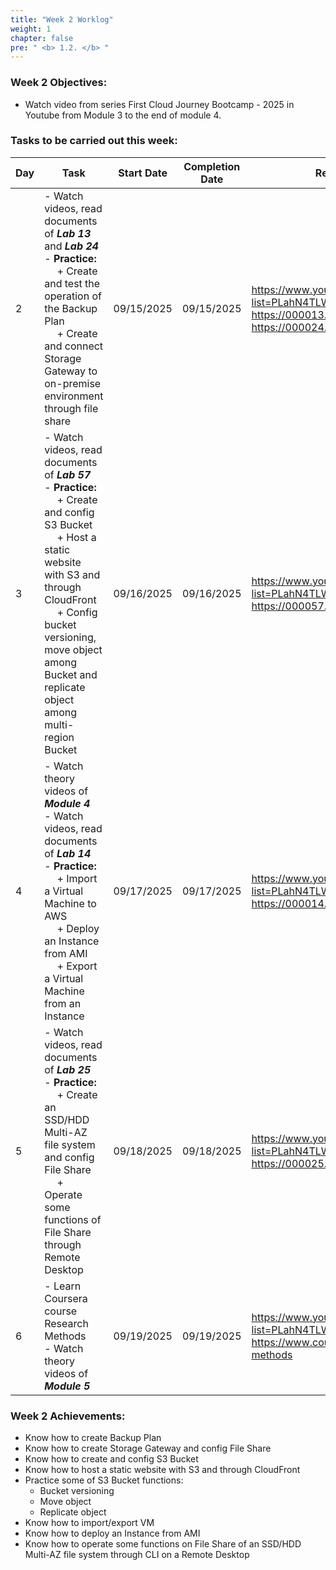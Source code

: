 ```yaml
---
title: "Week 2 Worklog"
weight: 1
chapter: false
pre: " <b> 1.2. </b> "
---
```


### Week 2 Objectives:

* Watch video from series First Cloud Journey Bootcamp - 2025 in Youtube from Module 3 to the end of module 4.

### Tasks to be carried out this week:
| Day | Task                                                                                                                                                                                                                                                                                               | Start Date | Completion Date | Reference Material                                                                                                                                          |
| --- | -------------------------------------------------------------------------------------------------------------------------------------------------------------------------------------------------------------------------------------------------------------------------------------------------- | ---------- | --------------- | ----------------------------------------------------------------------------------------------------------------------------------------------------------- |
| 2   | - Watch videos, read documents of **<i>Lab 13</i>** and **<i>Lab 24</i>** <br> - **Practice:** <br>&emsp; + Create and test the operation of the Backup Plan <br>&emsp; + Create and connect Storage Gateway to on-premise environment through file share                                          | 09/15/2025 | 09/15/2025      | <https://www.youtube.com/playlist?list=PLahN4TLWtox2a3vElknwzU_urND8hLn1i> <br> <https://000013.awsstudygroup.com> <br> <https://000024.awsstudygroup.com>  |
| 3   | - Watch videos, read documents of **<i>Lab 57</i>** <br> - **Practice:** <br>&emsp; + Create and config S3 Bucket <br>&emsp; + Host a static website with S3 and through CloudFront <br>&emsp; + Config bucket versioning, move object among Bucket and replicate object among multi-region Bucket | 09/16/2025 | 09/16/2025      | <https://www.youtube.com/playlist?list=PLahN4TLWtox2a3vElknwzU_urND8hLn1i> <br> <https://000057.awsstudygroup.com>                                          |
| 4   | - Watch theory videos of **<i>Module 4</i>** <br> - Watch videos, read documents of **<i>Lab 14</i>** <br> - **Practice:** <br>&emsp; + Import a Virtual Machine to AWS <br>&emsp; + Deploy an Instance from AMI <br>&emsp; + Export a Virtual Machine from an Instance                            | 09/17/2025 | 09/17/2025      | <https://www.youtube.com/playlist?list=PLahN4TLWtox2a3vElknwzU_urND8hLn1i> <br> <https://000014.awsstudygroup.com>                                          |
| 5   | - Watch videos, read documents of **<i>Lab 25</i>** <br> - **Practice:** <br>&emsp; + Create an SSD/HDD Multi-AZ file system and config File Share <br>&emsp; + Operate some functions of File Share through Remote Desktop                                                                        | 09/18/2025 | 09/18/2025      | <https://www.youtube.com/playlist?list=PLahN4TLWtox2a3vElknwzU_urND8hLn1i> <br> <https://000025.awsstudygroup.com>                                          |
| 6   | - Learn Coursera course Research Methods <br> - Watch theory videos of **<i>Module 5</i>**                                                                                                                                                                                                         | 09/19/2025 | 09/19/2025      | <https://www.youtube.com/playlist?list=PLahN4TLWtox2a3vElknwzU_urND8hLn1i> <br> <https://www.coursera.org/learn/research-methods>                           |


### Week 2 Achievements:

* Know how to create Backup Plan
* Know how to create Storage Gateway and config File Share
* Know how to create and config S3 Bucket
* Know how to host a static website with S3 and through CloudFront
* Practice some of S3 Bucket functions:
  * Bucket versioning
  * Move object 
  * Replicate object 
* Know how to import/export VM 
* Know how to deploy an Instance from AMI
* Know how to operate some functions on File Share of an SSD/HDD Multi-AZ file system through CLI on a Remote Desktop